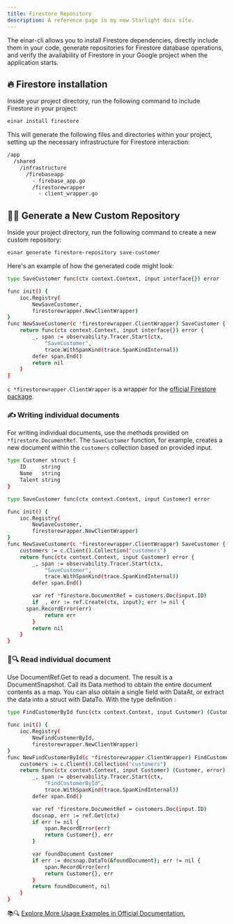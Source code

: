 ```yaml
---
title: Firestore Repository
description: A reference page in my new Starlight docs site.
---
```

The einar-cli allows you to install Firestore dependencies, directly include them in your code, generate repositories for Firestore database operations, and verify the availability of Firestore in your Google project when the application starts.

## 🔥 Firestore installation
Inside your project directory, run the following command to include Firestore in your project:
```sh
einar install firestore
```
This will generate the following files and directories within your project, setting up the necessary infrastructure for Firestore interaction:
```sh 
/app
  /shared
    /infrastructure
      /firebaseapp
        - firebase_app.go
        /firestorewrapper
          - client_wrapper.go
```

## 👨‍💻 Generate a New Custom Repository
Inside your project directory, run the following command to create a new custom repository:
```sh
einar generate firestore-repository save-customer
```
Here's an example of how the generated code might look:
```sh
type SaveCustomer func(ctx context.Context, input interface{}) error

func init() {
	ioc.Registry(
		NewSaveCustomer,
		firestorewrapper.NewClientWrapper)
}
func NewSaveCustomer(c *firestorewrapper.ClientWrapper) SaveCustomer {
	return func(ctx context.Context, input interface{}) error {
		_, span := observability.Tracer.Start(ctx,
			"SaveCustomer",
			trace.WithSpanKind(trace.SpanKindInternal))
		defer span.End()
		return nil
	}
}
```
`c *firestorewrapper.ClientWrapper` is a wrapper for the [official Firestore package](https://pkg.go.dev/cloud.google.com/go/firestore).

### ✍️ Writing individual documents
For writing individual documents, use the methods provided on `*firestore.DocumentRef`. The `SaveCustomer` function, for example, creates a new document within the `customers` collection based on provided input.
```sh
type Customer struct {
	ID     string
	Name   string
	Talent string
}
```
```sh
type SaveCustomer func(ctx context.Context, input Customer) error

func init() {
	ioc.Registry(
		NewSaveCustomer,
		firestorewrapper.NewClientWrapper)
}
func NewSaveCustomer(c *firestorewrapper.ClientWrapper) SaveCustomer {
	customers := c.Client().Collection("customers")
	return func(ctx context.Context, input Customer) error {
		_, span := observability.Tracer.Start(ctx,
			"SaveCustomer",
			trace.WithSpanKind(trace.SpanKindInternal))
		defer span.End()

		var ref *firestore.DocumentRef = customers.Doc(input.ID)
		if _, err := ref.Create(ctx, input); err != nil {
      span.RecordError(err)
			return err
		}
		return nil
	}
}
```

### 📄🔍 Read individual document
Use DocumentRef.Get to read a document. The result is a DocumentSnapshot. Call its Data method to obtain the entire document contents as a map. You can also obtain a single field with DataAt, or extract the data into a struct with DataTo. With the type definition :

```sh
type FindCustomerById func(ctx context.Context, input Customer) (Customer, error)

func init() {
	ioc.Registry(
		NewFindCustomerById,
		firestorewrapper.NewClientWrapper)
}
func NewFindCustomerById(c *firestorewrapper.ClientWrapper) FindCustomerById {
	customers := c.Client().Collection("customers")
	return func(ctx context.Context, input Customer) (Customer, error) {
		_, span := observability.Tracer.Start(ctx,
			"FindCustomerById",
			trace.WithSpanKind(trace.SpanKindInternal))
		defer span.End()

		var ref *firestore.DocumentRef = customers.Doc(input.ID)
		docsnap, err := ref.Get(ctx)
		if err != nil {
			span.RecordError(err)
			return Customer{}, err
		}

		var foundDocument Customer
		if err := docsnap.DataTo(&foundDocument); err != nil {
			span.RecordError(err)
			return Customer{}, err
		}
		return foundDocument, nil
	}
}
```
📚🔍 [Explore More Usage Examples in Official Documentation.](https://pkg.go.dev/cloud.google.com/go/firestore)
